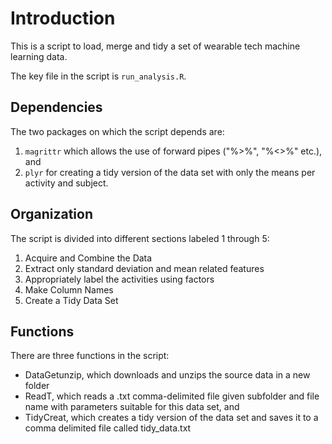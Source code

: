 Introduction
====

This is a script to load, merge and tidy a set of wearable tech machine learning data.

The key file in the script is `run_analysis.R`.

Dependencies
----
The two packages on which the script depends are:
1. `magrittr` which allows the use of forward pipes ("%>%", "%<>%" etc.), and
2. `plyr` for creating a tidy version of the data set with only the means per activity and subject.

Organization
----
The script is divided into different sections labeled 1 through 5:
1. Acquire and Combine the Data
2. Extract only standard deviation and mean related features
3. Appropriately label the activities using factors
4. Make Column Names 
5. Create a Tidy Data Set

Functions
----
There are three functions in the script:
* DataGetunzip, which downloads and unzips the source data in a new folder
* ReadT, which reads a .txt comma-delimited file given subfolder and file name with parameters suitable for this data set, and
* TidyCreat, which creates a tidy version of the data set and saves it to a comma delimited file called tidy_data.txt

